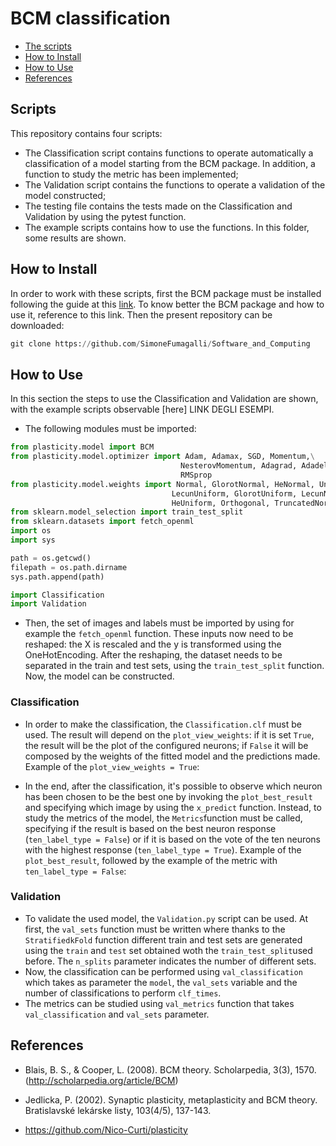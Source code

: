 # BCM classification

* [The scripts](#scripts)
* [How to Install](#Howtoinstall)
* [How to Use](#howtouse)
* [References](#references)

## Scripts

This repository contains four scripts:
* The Classification script contains functions to operate automatically a classification of a model starting from the BCM package. In addition, a function to study the metric has been implemented;
* The Validation script contains the functions to operate a validation of the model constructed;
* The testing file contains the tests made on the Classification and Validation by using the pytest function.
* The example scripts contains how to use the functions. In this folder, some results are shown.

## How to Install

In order to work with these scripts, first the BCM package must be installed following the guide at this [link](https://github.com/Nico-Curti/plasticity). To know better the BCM package and how to use it, reference to this link.
Then the present repository can be downloaded:
```python
git clone https://github.com/SimoneFumagalli/Software_and_Computing
```
## How to Use
In this section the steps to use the Classification and Validation are shown, with the example scripts observable [here] LINK DEGLI ESEMPI.

* The following modules must be imported:
 ```python
 from plasticity.model import BCM
 from plasticity.model.optimizer import Adam, Adamax, SGD, Momentum,\
                                       NesterovMomentum, Adagrad, Adadelta,\
                                       RMSprop
 from plasticity.model.weights import Normal, GlorotNormal, HeNormal, Uniform,\
                                     LecunUniform, GlorotUniform, LecunNormal,\
                                     HeUniform, Orthogonal, TruncatedNormal
 from sklearn.model_selection import train_test_split
 from sklearn.datasets import fetch_openml
 import os
 import sys

 path = os.getcwd()
 filepath = os.path.dirname
 sys.path.append(path)

import Classification
import Validation

```
* Then, the set of images and labels must be imported by using for example the ``fetch_openml`` function. These inputs now need to be reshaped: the X is rescaled and the y is transformed using the OneHotEncoding.
After the reshaping, the dataset needs to be separated in the train and test sets, using the ``train_test_split`` function.
Now, the model can be constructed.

### Classification
* In order to make the classification, the ``Classification.clf`` must be used. The result will depend on the ```plot_view_weights```:
if it is set ```True```, the result will be the plot of the configured neurons; if ```False``` it will be composed by the weights of the fitted model and the predictions made.
Example of the `plot_view_weights = True`:

* In the end, after the classification, it's possible to observe which neuron has been chosen to be the best one by invoking the ```plot_best_result``` and specifying which image by using the ```x_predict``` function.
Instead, to study the metrics of the model, the ```Metrics```function must be called, specifying if the result is based on the best neuron response (```ten_label_type = False```) or if it is based on the vote of the ten neurons with the highest response (```ten_label_type = True```).
Example of the `plot_best_result`, followed by the example of the metric with `ten_label_type = False`:

### Validation
* To validate the used model, the `Validation.py` script can be used. At first, the `val_sets` function must be written where thanks to the `StratifiedkFold` function different train and test sets are generated using the `train` and `test` set obtained woth the `train_test_split`used before. The `n_splits` parameter indicates the number of different sets.
* Now, the classification can be performed using `val_classification` which takes as parameter the `model`, the `val_sets` variable and the number of classifications to perform `clf_times`.
* The metrics can be studied using `val_metrics` function that takes `val_classification` and  `val_sets` parameter.

## References

 * Blais, B. S., & Cooper, L. (2008). BCM theory. Scholarpedia, 3(3), 1570. (http://scholarpedia.org/article/BCM)

 * Jedlicka, P. (2002). Synaptic plasticity, metaplasticity and BCM theory. Bratislavské lekárske listy, 103(4/5), 137-143.

* https://github.com/Nico-Curti/plasticity